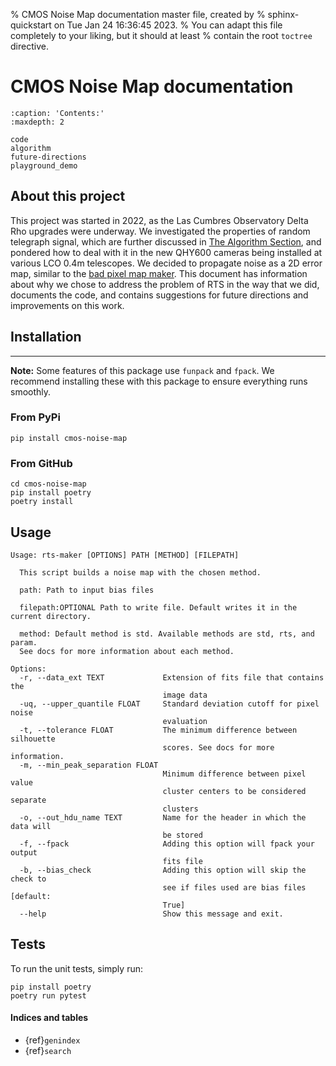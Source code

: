 % CMOS Noise Map documentation master file, created by
% sphinx-quickstart on Tue Jan 24 16:36:45 2023.
% You can adapt this file completely to your liking, but it should at least
% contain the root `toctree` directive.

# CMOS Noise Map documentation

```{toctree}
:caption: 'Contents:'
:maxdepth: 2

code
algorithm
future-directions
playground_demo

```

## About this project

This project was started in 2022, as the Las Cumbres Observatory Delta Rho upgrades were underway. We investigated the properties of random telegraph signal, which are further discussed in [The Algorithm Section](algorithm.md), 
and pondered how to deal with it in the new QHY600 cameras being installed at various LCO 0.4m telescopes. We decided to propagate noise as a 2D error map, similar to the [bad pixel map maker](https://github.com/LCOGT/pixel-mask-gen). 
This document has information about why we chose to address the problem of RTS in the way that we did, documents the code, and contains suggestions for future directions and improvements on this work.

## Installation
---
**Note:** Some features of this package use `funpack` and `fpack`. We recommend installing these with this package to ensure everything runs smoothly.
### From PyPi

```
pip install cmos-noise-map
```

### From GitHub

```
cd cmos-noise-map
pip install poetry
poetry install
```

## Usage

```
Usage: rts-maker [OPTIONS] PATH [METHOD] [FILEPATH]

  This script builds a noise map with the chosen method.

  path: Path to input bias files

  filepath:OPTIONAL Path to write file. Default writes it in the current directory.

  method: Default method is std. Available methods are std, rts, and param.
  See docs for more information about each method.

Options:
  -r, --data_ext TEXT             Extension of fits file that contains the
                                  image data
  -uq, --upper_quantile FLOAT     Standard deviation cutoff for pixel noise
                                  evaluation
  -t, --tolerance FLOAT           The minimum difference between silhouette
                                  scores. See docs for more information.
  -m, --min_peak_separation FLOAT
                                  Minimum difference between pixel value
                                  cluster centers to be considered separate
                                  clusters
  -o, --out_hdu_name TEXT         Name for the header in which the data will
                                  be stored
  -f, --fpack                     Adding this option will fpack your output
                                  fits file
  -b, --bias_check                Adding this option will skip the check to
                                  see if files used are bias files  [default:
                                  True]
  --help                          Show this message and exit.
```
## Tests
To run the unit tests, simply run:
```
pip install poetry
poetry run pytest
```

#### Indices and tables

- {ref}`genindex`
- {ref}`search`
